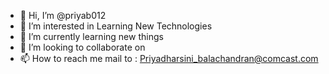 - 👋 Hi, I’m @priyab012
- 👀 I’m interested in Learning New Technologies
- 🌱 I’m currently learning new things
- 💞️ I’m looking to collaborate on 
- 📫 How to reach me mail to : Priyadharsini_balachandran@comcast.com

<!---
priyab012/priyab012 is a ✨ special ✨ repository because its `README.md` (this file) appears on your GitHub profile.
You can click the Preview link to take a look at your changes.
--->
